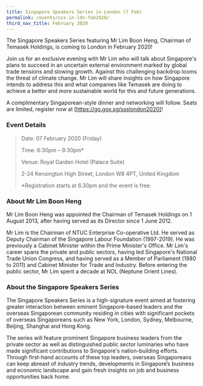 ```yaml
---
title: Singapore Speakers Series in London (7 Feb)
permalink: /events/sss-in-ldn-feb2020/
third_nav_title: February 2020
---
```

The Singapore Speakers Series featuring Mr Lim Boon Heng, Chairman of Temasek Holdings, is coming to London in February 2020!

Join us for an exclusive evening with Mr Lim who will talk about Singapore's plans to succeed in an uncertain external environment marked by global trade tensions and slowing growth. Against this challenging backdrop looms the threat of climate change. Mr Lim will share insights on how Singapore intends to address this and what companies like Temasek are doing to achieve a better and more sustainable world for this and future generations.

A complimentary Singaporean-style dinner and networking will follow. Seats are limited, register now at [https://go.gov.sg/ssslondon2020]!

### Event Details

>Date:   07 February 2020 (Friday)
>
>Time:   6:30pm – 9:30pm*
>
>Venue:  Royal Garden Hotel (Palace Suite)
>
>2-24 Kensington High Street, London W8 4PT, United Kingdom
>
>*Registration starts at 6.30pm and the event is free.

### About Mr Lim Boon Heng

Mr Lim Boon Heng was appointed the Chairman of Temasek Holdings on 1 August 2013, after having served as its Director since 1 June 2012.

Mr Lim is the Chairman of NTUC Enterprise Co-operative Ltd. He served as Deputy Chairman of the Singapore Labour Foundation (1997-2019). He was previously a Cabinet Minister within the Prime Minister's Office. Mr Lim's career spans the private and public sectors, having led Singapore's National Trade Union Congress, and having served as a Member of Parliament (1980 to 2011) and Cabinet Minister for Trade and Industry. Before entering the public sector, Mr Lim spent a decade at NOL (Neptune Orient Lines).

### About the Singapore Speakers Series

The Singapore Speakers Series is a high-signature event aimed at fostering greater interaction between eminent Singapore-based leaders and the overseas Singaporean community residing in cities with significant pockets of overseas Singaporeans such as New York, London, Sydney, Melbourne, Beijing, Shanghai and Hong Kong.

The series will feature prominent Singapore business leaders from the private sector as well as distinguished public sector luminaries who have made significant contributions to Singapore's nation-building efforts. Through first-hand accounts of these top leaders, overseas Singaporeans can keep abreast of industry trends, developments in Singapore’s business and economic landscape and gain fresh insights on job and business opportunities back home.
